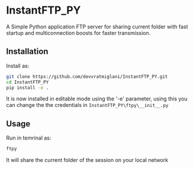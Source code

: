 # InstantFTP_PY
A  Simple Python application FTP server for sharing current folder with fast startup and multiconnection boosts for faster transmission.

## Installation
Install as: 
```sh
git clone https://github.com/devvratmiglani/InstantFTP_PY.git
cd InstantFTP_PY
pip install -e .
```
It is now installed in editable mode using the '-e' parameter, using this you can change the the credentials in `InstantFTP_PY\ftpy\__init__.py`

## Usage
Run in temrinal as:
```sh
ftpy
```
It will share the current folder of the session on your local network